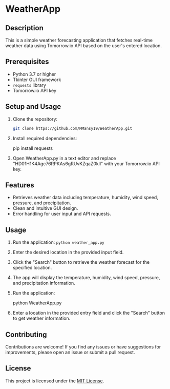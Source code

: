# WeatherApp

## Description
This is a simple weather forecasting application that fetches real-time weather data using Tomorrow.io API based on the user's entered location.

## Prerequisites
- Python 3.7 or higher
- Tkinter GUI framework
- `requests` library
- Tomorrow.io API key

## Setup and Usage

1. Clone the repository:
   ```bash
   git clone https://github.com/MMansy19/WeatherApp.git
   
   
2. Install required dependencies:

    pip install requests


3. Open WeatherApp.py in a text editor and replace "HD01H1K4Agc76RPKAs6gRUvKZqaZ0kll" with your Tomorrow.io API key.




## Features
- Retrieves weather data including temperature, humidity, wind speed, pressure, and precipitation.
- Clean and intuitive GUI design.
- Error handling for user input and API requests.

## Usage
1. Run the application: `python weather_app.py`
2. Enter the desired location in the provided input field.
3. Click the "Search" button to retrieve the weather forecast for the specified location.
4. The app will display the temperature, humidity, wind speed, pressure, and precipitation information.


4. Run the application:

    python WeatherApp.py


5. Enter a location in the provided entry field and click the "Search" button to get weather information.



## Contributing
Contributions are welcome! If you find any issues or have suggestions for improvements, please open an issue or submit a pull request.

## License
This project is licensed under the [MIT License](LICENSE).

